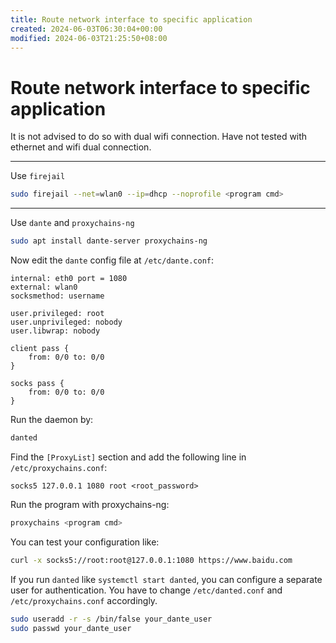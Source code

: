 ```yaml
---
title: Route network interface to specific application
created: 2024-06-03T06:30:04+00:00
modified: 2024-06-03T21:25:50+08:00
---
```


# Route network interface to specific application

It is not advised to do so with dual wifi connection. Have not tested with ethernet and wifi dual connection.

---

Use `firejail`

```bash
sudo firejail --net=wlan0 --ip=dhcp --noprofile <program cmd>
```

---

Use `dante` and `proxychains-ng`

```bash
sudo apt install dante-server proxychains-ng
```

Now edit the `dante` config file at `/etc/dante.conf`:

```
internal: eth0 port = 1080
external: wlan0
socksmethod: username

user.privileged: root
user.unprivileged: nobody
user.libwrap: nobody

client pass {
    from: 0/0 to: 0/0
}

socks pass {
    from: 0/0 to: 0/0
}
```

Run the daemon by:

```bash
danted
```

Find the `[ProxyList]` section and add the following line in `/etc/proxychains.conf`:

```
socks5 127.0.0.1 1080 root <root_password>
```

Run the program with proxychains-ng:

```bash
proxychains <program cmd>
```

You can test your configuration like:

```bash
curl -x socks5://root:root@127.0.0.1:1080 https://www.baidu.com
```

If you run `danted` like `systemctl start danted`, you can configure a separate user for authentication. You have to change `/etc/danted.conf` and `/etc/proxychains.conf` accordingly.

```bash
sudo useradd -r -s /bin/false your_dante_user
sudo passwd your_dante_user
```
